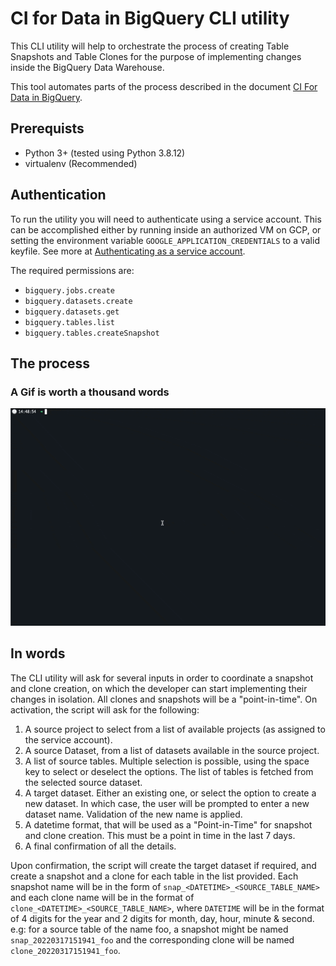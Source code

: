 # CI for Data in BigQuery CLI utility

This CLI utility will help to orchestrate the process of creating Table Snapshots and Table Clones for the purpose of implementing changes inside the BigQuery Data Warehouse.

This tool automates parts of the process described in the document [CI For Data in BigQuery](https://cloud.google.com/architecture/REPLACE_LINK_HERE).

## Prerequists
- Python 3+ (tested using Python 3.8.12)
- virtualenv (Recommended)

## Authentication
To run the utility you will need to authenticate using a service account. This can be accomplished either by running inside an authorized VM on GCP, or
setting the environment variable `GOOGLE_APPLICATION_CREDENTIALS` to a valid keyfile. See more
at [Authenticating as a service account](https://cloud.google.com/docs/authentication/production).

The required permissions are:
- `bigquery.jobs.create`
- `bigquery.datasets.create`
- `bigquery.datasets.get`
- `bigquery.tables.list`
- `bigquery.tables.createSnapshot`

## The process
### A Gif is worth a thousand words
![Example run](example-run.gif)

## In words
The CLI utility will ask for several inputs in order to coordinate a snapshot and clone creation, on which the developer can start implementing their changes in isolation. All clones and snapshots will be a "point-in-time".
On activation, the script will ask for the following:
1. A source project to select from a list of available projects (as assigned to the service account).
2. A source Dataset, from a list of datasets available in the source project.
3. A list of source tables. Multiple selection is possible, using the space key to select or deselect the options. The list of tables is fetched from the selected source dataset.
4. A target dataset. Either an existing one, or select the option to create a new dataset. In which case, the user will be prompted to enter a new dataset name. Validation of the new name is applied.
5. A datetime format, that will be used as a "Point-in-Time" for snapshot and clone creation. This must be a point in time in the last 7 days.
6. A final confirmation of all the details.

Upon confirmation, the script will create the target dataset if required, and create a snapshot and a clone for each table in the list provided. Each snapshot name will be in the form of `snap_<DATETIME>_<SOURCE_TABLE_NAME>` and each clone name will be in the format of `clone_<DATETIME>_<SOURCE_TABLE_NAME>`, where `DATETIME` will be in the format of 4 digits for the year and 2 digits for month, day, hour, minute & second.
e.g: for a source table of the name foo, a snapshot might be named `snap_20220317151941_foo` and the corresponding clone will be named `clone_20220317151941_foo`.

